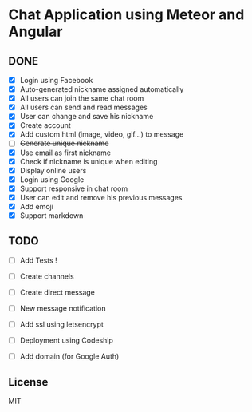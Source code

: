 # Chat Application using Meteor and Angular

DONE
---
- [x] Login using Facebook
- [x] Auto-generated nickname assigned automatically
- [x] All users can join the same chat room
- [x] All users can send and read messages
- [x] User can change and save his nickname
- [x] Create account
- [x] Add custom html (image, video, gif...) to message
- [ ] ~~Generate unique nickname~~
- [x] Use email as first nickname
- [x] Check if nickname is unique when editing
- [x] Display online users
- [x] Login using Google
- [x] Support responsive in chat room
- [x] User can edit and remove his previous messages
- [x] Add emoji
- [x] Support markdown

TODO
---

- [ ] Add Tests !
- [ ] Create channels
- [ ] Create direct message
- [ ] New message notification
- [ ] Add ssl using letsencrypt
- [ ] Deployment using Codeship
- [ ] Add domain (for Google Auth)


License
----

MIT
